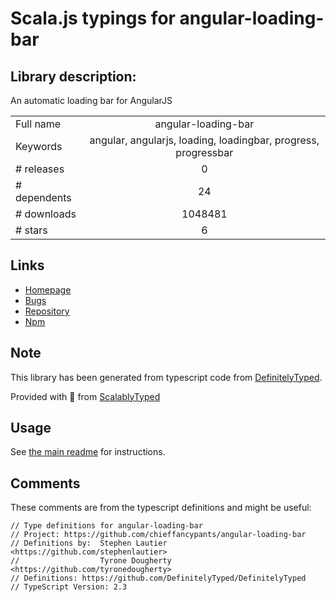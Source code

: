 
# Scala.js typings for angular-loading-bar


## Library description:
An automatic loading bar for AngularJS

|                    |                 |
| ------------------ | :-------------: |
| Full name          | angular-loading-bar |
| Keywords           | angular, angularjs, loading, loadingbar, progress, progressbar |
| # releases         | 0 |
| # dependents       | 24 |
| # downloads        | 1048481 |
| # stars            | 6 |

## Links
- [Homepage](https://chieffancypants.github.io/angular-loading-bar)
- [Bugs](https://github.com/chieffancypants/angular-loading-bar/issues)
- [Repository](https://github.com/chieffancypants/angular-loading-bar)
- [Npm](https://www.npmjs.com/package/angular-loading-bar)
    


## Note
This library has been generated from typescript code from [DefinitelyTyped](https://definitelytyped.org).

Provided with :purple_heart: from [ScalablyTyped](https://github.com/oyvindberg/ScalablyTyped)

## Usage
See [the main readme](../../readme.md) for instructions.

## Comments

These comments are from the typescript definitions and might be useful:
```
// Type definitions for angular-loading-bar
// Project: https://github.com/chieffancypants/angular-loading-bar
// Definitions by:  Stephen Lautier <https://github.com/stephenlautier>
//                  Tyrone Dougherty <https://github.com/tyronedougherty>
// Definitions: https://github.com/DefinitelyTyped/DefinitelyTyped
// TypeScript Version: 2.3

```

